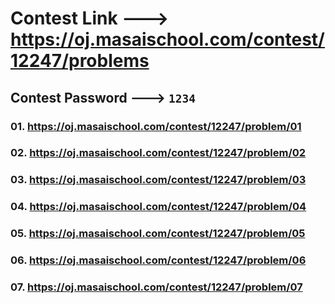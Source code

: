 # Contest Link ---> https://oj.masaischool.com/contest/12247/problems

## Contest Password ---> `1234`

### 01. https://oj.masaischool.com/contest/12247/problem/01

### 02. https://oj.masaischool.com/contest/12247/problem/02

### 03. https://oj.masaischool.com/contest/12247/problem/03

### 04. https://oj.masaischool.com/contest/12247/problem/04

### 05. https://oj.masaischool.com/contest/12247/problem/05

### 06. https://oj.masaischool.com/contest/12247/problem/06

### 07. https://oj.masaischool.com/contest/12247/problem/07
